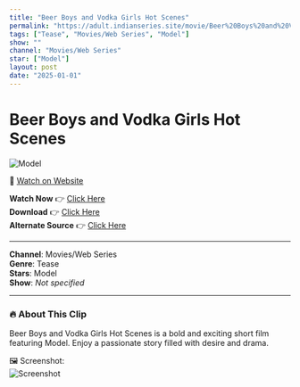 ```yaml
---
title: "Beer Boys and Vodka Girls Hot Scenes"
permalink: "https://adult.indianseries.site/movie/Beer%20Boys%20and%20Vodka%20Girls%20Hot%20Scenes"
tags: ["Tease", "Movies/Web Series", "Model"]
show: ""
channel: "Movies/Web Series"
star: ["Model"]
layout: post
date: "2025-01-01"
---
```


# Beer Boys and Vodka Girls Hot Scenes

![Model](https://shorts.desisins.com/wp-content/uploads/2024/12/Vodka-Beers.jpg)

🔗 [Watch on Website](https://adult.indianseries.site/movie/Beer%20Boys%20and%20Vodka%20Girls%20Hot%20Scenes)

**Watch Now** 👉 [Click Here](https://adult.indianseries.site/movie/Beer%20Boys%20and%20Vodka%20Girls%20Hot%20Scenes)  
**Download** 👉 [Click Here](https://adult.indianseries.site/movie/Beer%20Boys%20and%20Vodka%20Girls%20Hot%20Scenes)  
**Alternate Source** 👉 [Click Here](https://adult.indianseries.site/movie/Beer%20Boys%20and%20Vodka%20Girls%20Hot%20Scenes)

---

**Channel**: Movies/Web Series  
**Genre**: Tease  
**Stars**: Model  
**Show**: *Not specified*

---

### 🔥 About This Clip

Beer Boys and Vodka Girls Hot Scenes is a bold and exciting short film featuring Model. Enjoy a passionate story filled with desire and drama.
 
🖼️ Screenshot:  
![Screenshot](https://shorts.desisins.com/wp-content/uploads/2024/12/Vodka-Beers.jpg)
